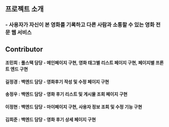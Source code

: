 ## 프로젝트 소개
### - 사용자가 자신이 본 영화를 기록하고 다른 사람과 소통할 수 있는 영화 전문 웹 서비스
## Contributor
#### 조민희 : 풀스택 담당 - 메인페이지 구현, 영화 태그별 리스트 페이지 구현, 페이지별 프론트 엔드 구현
#### 길정경 : 백엔드 담당 - 영화후기 작성 및 수정 페이지 구현
#### 송정우 : 백엔드 담당 - 영화 후기 리스트 및 게시물 조회 페이지 구현
#### 이정현 : 백엔드 담당 - 마이페이지 구현, 사용자 정보 조회 및 수정 기능 구현
#### 김희준 : 백엔드 담당 - 영화 후기 상세 페이지 구현

